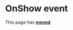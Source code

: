 # OnShow event #

This page has [**moved**](https://lib-docs.delphidabbler.com/MsgDlg/3/API/TPJVCLMsgDlg-OnShow)